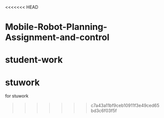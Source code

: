 <<<<<<< HEAD
# Mobile-Robot-Planning-Assignment-and-control
student-work
=======
# stuwork
for stuwork
>>>>>>> c7a43a11bf9ceb10911f3e49ced65bd3c6f03f5f
